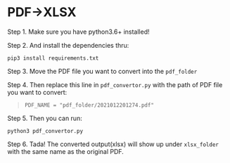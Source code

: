 # PDF->XLSX

Step 1. Make sure you have python3.6+ installed!

Step 2. And install the dependencies thru:

`pip3 install requirements.txt`

Step 3. Move the PDF file you want to convert into the `pdf_folder` 

Step 4. Then replace this line in `pdf_convertor.py` with the path of PDF file you want to convert:

>`PDF_NAME = "pdf_folder/2021012201274.pdf"`

Step 5. Then you can run:

`python3 pdf_convertor.py`

Step 6. Tada! The converted output(xlsx) will show up under `xlsx_folder` with the same name as the original PDF.